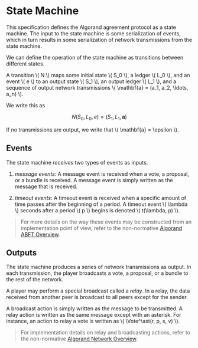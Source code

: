$$
\newcommand \Vote {\mathrm{Vote}}
$$

# State Machine

This specification defines the Algorand agreement protocol as a state
machine. The input to the state machine is some serialization of
events, which in turn results in some serialization of network
transmissions from the state machine.

We can define the operation of the state machine as transitions
between different states.

A transition \\( N \\) maps some initial state
\\( S_0 \\), a ledger \\( L_0 \\), and an event \\( e \\) to an output state
\\( S_1 \\), an output ledger \\( L_1 \\), and a sequence of output network transmissions
\\( \mathbf{a} = (a_1, a_2, \ldots, a_n) \\).

We write this as

$$
N(S_0, L_0, e) = (S_1, L_1, \mathbf{a})
$$

If no transmissions are output, we write that \\( \mathbf{a} = \epsilon \\).

## Events

The state machine _receives_ two types of events as inputs.

1. _message events_: A message event is received when a vote, a
   proposal, or a bundle is received. A message event is simply
   written as the message that is received.

2. _timeout events_: A timeout event is received when a specific
   amount of time passes after the beginning of a period. A timeout
   event \\( \lambda \\) seconds after a period \\( p \\) begins is denoted
   \\( t(\lambda, p) \\).

> For more details on the way these events may be constructed from an implementation
> point of view, refer to the non-normative [Algorand ABFT Overview](./abft-overview.md).

## Outputs

The state machine produces a series of network transmissions as
output. In each transmission, the player broadcasts a vote, a
proposal, or a bundle to the rest of the network.

A player may perform a special broadcast called a _relay_. In a
relay, the data received from another peer is broadcast to all peers
except for the sender.

A broadcast action is simply written as the message to be
transmitted. A relay action is written as the same message except
with an asterisk. For instance, an action to relay a vote is written
as \\( \Vote^\ast(r, p, s, v) \\).

> For implementation details on relay and broadcasting actions, refer to the non-normative
> [Algorand Network Overview](.//network-overview.md).